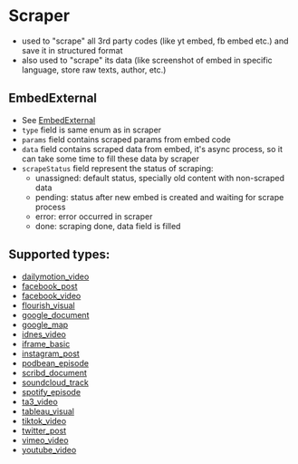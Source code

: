 # Scraper

- used to "scrape" all 3rd party codes (like yt embed, fb embed etc.) and save it in structured format
- also used to "scrape" its data (like screenshot of embed in specific language, store raw texts, author, etc.)

## EmbedExternal
- See [EmbedExternal](/editor/nodes/embed-external/)
- `type` field is same enum as in scraper
- `params` field contains scraped params from embed code
- `data` field contains scraped data from embed, it's async process, so it can take some time to fill these data by scraper
- `scrapeStatus` field represent the status of scraping:
  - unassigned: default status, specially old content with non-scraped data
  - pending: status after new embed is created and waiting for scrape process
  - error: error occurred in scraper
  - done: scraping done, data field is filled

## Supported types:
- [dailymotion_video](/editor/scraper/dailymotion_video/)
- [facebook_post](/editor/scraper/facebook_post/)
- [facebook_video](/editor/scraper/facebook_video/)
- [flourish_visual](/editor/scraper/flourish_visual/)
- [google_document](/editor/scraper/google_document/)
- [google_map](/editor/scraper/google_map/)
- [idnes_video](/editor/scraper/idnes_video/)
- [iframe_basic](/editor/scraper/iframe_basic/)
- [instagram_post](/editor/scraper/instagram_post/)
- [podbean_episode](/editor/scraper/podbean_episode/)
- [scribd_document](/editor/scraper/scribd_document/)
- [soundcloud_track](/editor/scraper/soundcloud_track/)
- [spotify_episode](/editor/scraper/spotify_episode/)
- [ta3_video](/editor/scraper/ta3_video/)
- [tableau_visual](/editor/scraper/tableau_visual/)
- [tiktok_video](/editor/scraper/tiktok_video/)
- [twitter_post](/editor/scraper/twitter_post/)
- [vimeo_video](/editor/scraper/vimeo_video/)
- [youtube_video](/editor/scraper/youtube_video/)
